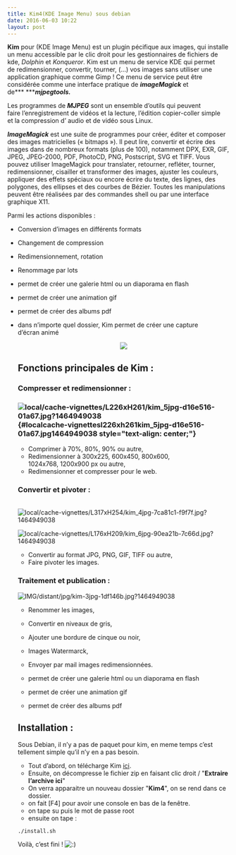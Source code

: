 ```yaml
---
title: Kim4(KDE Image Menu) sous debian
date: 2016-06-03 10:22
layout: post
---
```


**Kim** pour (KDE Image Menu) est un plugin pécifique aux images, qui
installe un menu accessible par le clic droit pour les gestionnaires de
fichiers de kde, *Dolphin* et *Konqueror*. Kim est un menu de
service KDE qui permet de redimensionner,
convertir, tourner, (...) vos images sans utiliser une
application graphique comme Gimp ! Ce menu de service peut être
considérée comme une interface pratique de ***imageMagick*** et
de*** ******mjpegtools.***  
<!--more-->

<div>

Les programmes de ***MJPEG*** sont un ensemble d’outils qui peuvent
faire l’enregistrement de vidéos et la lecture,
l’édition copier-coller simple et la compression d’ audio et de
vidéo sous Linux.

</div>

<div>

</div>

<div>

<div>

***ImageMagick*** est une suite de programmes pour créer, éditer et
composer des images matricielles (« bitmaps »). Il peut lire, convertir
et écrire des images dans de nombreux formats (plus de 100), notamment
DPX, EXR, GIF, JPEG, JPEG-2000, PDF, PhotoCD, PNG, Postscript, SVG et
TIFF. Vous pouvez utiliser ImageMagick pour translater, retourner,
refléter, tourner, redimensionner, cisailler et transformer des images,
ajuster les couleurs, appliquer des effets spéciaux ou encore écrire du
texte, des lignes, des polygones, des ellipses et des courbes de Bézier.
Toutes les manipulations peuvent être réalisées par des commandes shell
ou par une interface graphique X11.

</div>

</div>

<div>

</div>

Parmi les actions disponibles :

-   <div>

    Conversion d’images en différents formats

    </div>

-   <div>

    Changement de compression

    </div>

-   <div>

    Redimensionnement, rotation

    </div>

-   <div>

    Renommage par lots

    </div>

-   <div>

    permet de créer une galerie html ou un diaporama en flash

    </div>

-   <div>

    permet de créer une animation gif

    </div>

-   <div>

    permet de créer des albums pdf

    </div>

-   <div>

    dans n’importe quel dossier, Kim permet de créer une capture
    d’écran animé

    </div>

    <div>

    </div>

    <div style="text-align: center;">

    </div>

    <div style="text-align: center;">

    </div>

    <div style="text-align: left;">

    <div style="text-align: center;">

    ![](http://download.tuxfamily.org/passionlinux/images/jpg/kim-2jpg-a05a057.jpg)

    </div>

    Fonctions principales de Kim :
    ------------------------------

    ### Compresser et redimensionner :

    ### ![local/cache-vignettes/L226xH261/kim\_5jpg-d16e516-01a67.jpg?1464949038](http://download.tuxfamily.org/passionlinux/images/jpg/kim_5jpg-d16d16d.jpg) {#localcache-vignettesl226xh261kim_5jpg-d16e516-01a67.jpg1464949038 style="text-align: center;"}

    -   Comprimer à 70%, 80%, 90% ou autre,
    -   Redimensionner à 300x225, 600x450, 800x600,
        1024x768, 1200x900 px ou autre,
    -   Redimensionner et compresser pour le web.

    ### Convertir et pivoter :

     ![local/cache-vignettes/L317xH254/kim\_4jpg-7ca81c1-f9f7f.jpg?1464949038](http://download.tuxfamily.org/passionlinux/images/jpg/kim_4jpg-7ca7cab.jpg)

    ![local/cache-vignettes/L176xH209/kim\_6jpg-90ea21b-7c66d.jpg?1464949038](http://download.tuxfamily.org/passionlinux/images/jpg/kim_6jpg-90e90ef.jpg)

    -   Convertir au format JPG, PNG, GIF, TIFF ou autre,
    -   Faire pivoter les images.

    ### Traitement et publication :

    ![IMG/distant/jpg/kim-3jpg-1df146b.jpg?1464949038](http://download.tuxfamily.org/passionlinux/images/jpg/kim-3jpg-1df1df3.jpg)

    -   Renommer les images,
    -   Convertir en niveaux de gris,
    -   Ajouter une bordure de cinque ou noir,
    -   Images Watermarck,
    -   Envoyer par mail images redimensionnées.
    -   <div>

        permet de créer une galerie html ou un diaporama en flash

        </div>

    -   <div>

        permet de créer une animation gif

        </div>

    -   <div>

        permet de créer des albums pdf

        </div>

    Installation :
    --------------

    Sous Debian, il n’y a pas de paquet pour kim, en meme temps c’est
    tellement simple qu’il n’y en a pas besoin.

    -   Tout d’abord, on télécharge
        Kim [ici](http://kde-apps.org/content/show.php/Kim+%28Kde+Image+Menu%29?content=11505).
    -   Ensuite, on décompresse le fichier zip en faisant clic droit /
        "**Extraire l’archive ici**"
    -   On verra apparaitre un nouveau dossier "**Kim4**", on se rend
        dans ce dossier.
    -   on fait \[F4\] pour avoir une console en bas de la fenêtre.
    -   on tape su puis le mot de passe root
    -   ensuite on tape :

    <!-- -->

        ./install.sh

    Voilà, c’est
    fini ! ![:)](http://www.mageialinux-online.org/images/smileys/1.gif)

    <div>

    </div>

    </div>


